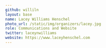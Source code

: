 ```yaml
---
github: williln
layout: base
name: Lacey Williams Henschel
photo_url: /static/img/organizers/lacey.jpg
role: Communications and Website
twitter: laceynwilliams
website: https://www.laceyhenschel.com
---
```

